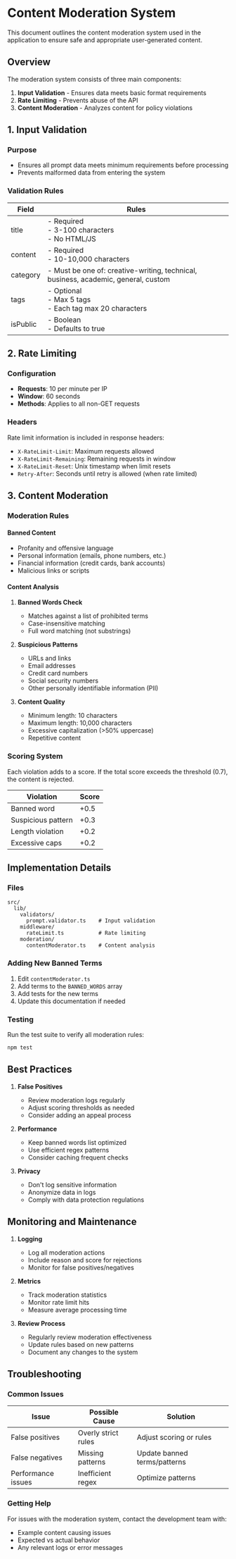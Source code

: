 # Content Moderation System

This document outlines the content moderation system used in the application to ensure safe and appropriate user-generated content.

## Overview

The moderation system consists of three main components:

1. **Input Validation** - Ensures data meets basic format requirements
2. **Rate Limiting** - Prevents abuse of the API
3. **Content Moderation** - Analyzes content for policy violations

## 1. Input Validation

### Purpose
- Ensures all prompt data meets minimum requirements before processing
- Prevents malformed data from entering the system

### Validation Rules

| Field      | Rules |
|------------|-------|
| title      | - Required<br>- 3-100 characters<br>- No HTML/JS |
| content    | - Required<br>- 10-10,000 characters |
| category   | - Must be one of: creative-writing, technical, business, academic, general, custom |
| tags       | - Optional<br>- Max 5 tags<br>- Each tag max 20 characters |
| isPublic   | - Boolean<br>- Defaults to true |


## 2. Rate Limiting

### Configuration
- **Requests**: 10 per minute per IP
- **Window**: 60 seconds
- **Methods**: Applies to all non-GET requests

### Headers
Rate limit information is included in response headers:
- `X-RateLimit-Limit`: Maximum requests allowed
- `X-RateLimit-Remaining`: Remaining requests in window
- `X-RateLimit-Reset`: Unix timestamp when limit resets
- `Retry-After`: Seconds until retry is allowed (when rate limited)

## 3. Content Moderation

### Moderation Rules

#### Banned Content
- Profanity and offensive language
- Personal information (emails, phone numbers, etc.)
- Financial information (credit cards, bank accounts)
- Malicious links or scripts

#### Content Analysis
1. **Banned Words Check**
   - Matches against a list of prohibited terms
   - Case-insensitive matching
   - Full word matching (not substrings)

2. **Suspicious Patterns**
   - URLs and links
   - Email addresses
   - Credit card numbers
   - Social security numbers
   - Other personally identifiable information (PII)

3. **Content Quality**
   - Minimum length: 10 characters
   - Maximum length: 10,000 characters
   - Excessive capitalization (>50% uppercase)
   - Repetitive content

### Scoring System

Each violation adds to a score. If the total score exceeds the threshold (0.7), the content is rejected.

| Violation | Score |
|-----------|-------|
| Banned word | +0.5 |
| Suspicious pattern | +0.3 |
| Length violation | +0.2 |
| Excessive caps | +0.2 |


## Implementation Details

### Files

```
src/
  lib/
    validators/
      prompt.validator.ts    # Input validation
    middleware/
      rateLimit.ts           # Rate limiting
    moderation/
      contentModerator.ts    # Content analysis
```

### Adding New Banned Terms

1. Edit `contentModerator.ts`
2. Add terms to the `BANNED_WORDS` array
3. Add tests for the new terms
4. Update this documentation if needed

### Testing

Run the test suite to verify all moderation rules:

```bash
npm test
```

## Best Practices

1. **False Positives**
   - Review moderation logs regularly
   - Adjust scoring thresholds as needed
   - Consider adding an appeal process

2. **Performance**
   - Keep banned words list optimized
   - Use efficient regex patterns
   - Consider caching frequent checks

3. **Privacy**
   - Don't log sensitive information
   - Anonymize data in logs
   - Comply with data protection regulations

## Monitoring and Maintenance

1. **Logging**
   - Log all moderation actions
   - Include reason and score for rejections
   - Monitor for false positives/negatives

2. **Metrics**
   - Track moderation statistics
   - Monitor rate limit hits
   - Measure average processing time

3. **Review Process**
   - Regularly review moderation effectiveness
   - Update rules based on new patterns
   - Document any changes to the system

## Troubleshooting

### Common Issues

| Issue | Possible Cause | Solution |
|-------|----------------|-----------|
| False positives | Overly strict rules | Adjust scoring or rules |
| False negatives | Missing patterns | Update banned terms/patterns |
| Performance issues | Inefficient regex | Optimize patterns |

### Getting Help

For issues with the moderation system, contact the development team with:
- Example content causing issues
- Expected vs actual behavior
- Any relevant logs or error messages
